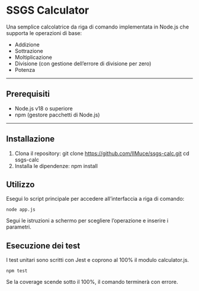 # SSGS Calculator

Una semplice calcolatrice da riga di comando implementata in Node.js che supporta le operazioni di base:

- Addizione  
- Sottrazione  
- Moltiplicazione  
- Divisione (con gestione dell’errore di divisione per zero)  
- Potenza  

---

## Prerequisiti

- Node.js v18 o superiore  
- npm (gestore pacchetti di Node.js)  

---

## Installazione

1. Clona il repository:
   git clone https://github.com/IlMuce/ssgs-calc.git
   cd ssgs-calc
2. Installa le dipendenze:
    npm install

## Utilizzo

Esegui lo script principale per accedere all’interfaccia a riga di comando:

    node app.js

Segui le istruzioni a schermo per scegliere l’operazione e inserire i parametri.

## Esecuzione dei test

I test unitari sono scritti con Jest e coprono al 100% il modulo calculator.js.

    npm test

Se la coverage scende sotto il 100%, il comando terminerà con errore.
